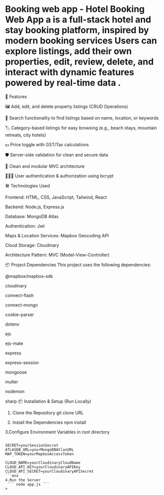 # Booking web app - Hotel Booking Web App a is a full-stack hotel and stay booking platform, inspired by modern booking services Users can explore listings, add their own properties, edit, review, delete, and interact with dynamic features powered by real-time data .
🚀 Features

🖼️ Add, edit, and delete property listings (CRUD Operations)

🔎 Search functionality to find listings based on name, location, or keywords

🏷️ Category-based listings for easy browsing (e.g., beach stays, mountain retreats, city hotels)

💵 Price toggle with GST/Tax calculations

🛡️ Server-side validation for clean and secure data

🧹 Clean and modular MVC architecture

🧑‍🤝‍🧑 User authentication & authorization using bcrypt


🛠️ Technologies Used

Frontend: HTML, CSS, JavaScript, Tailwind, React

Backend: Node.js, Express.js

Database: MongoDB Atlas

Authentication: Jwt

Maps & Location Services: Mapbox Geocoding API

Cloud Storage: Cloudinary

Architecture Pattern: MVC (Model-View-Controller)

📦 Project Dependencies This project uses the following dependencies:

@mapbox/mapbox-sdk

cloudinary

connect-flash

connect-mongo

cookie-parser

dotenv

ejs

ejs-mate

express

express-session

mongoose

multer

nodemon


sharp
📦 Installation & Setup (Run Locally)

1. Clone the Repository
 git clone URL

3. Install the Dependencies
 npm install

3.Configure Environment Variables in root directory
```env

SECRET=yourSessionSecret
ATLASDB_URL=yourMongoDBAtlasURL
MAP_TOKEN=yourMapboxAccessToken

CLOUD_NAME=yourCloudinaryCloudName
CLOUD_API_KEY=yourCloudinaryAPIKey
CLOUD_API_SECRET=yourCloudinaryAPISecret
```env
4.Run the Server
 ``` node app.js ``` 
>

